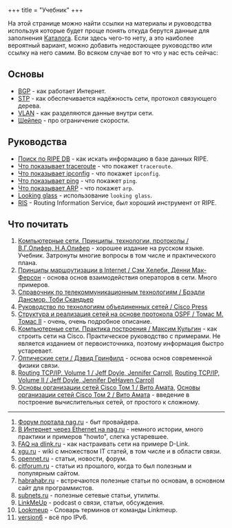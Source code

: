 +++
title = "Учебник"
+++

На этой странице можно найти ссылки на материалы и руководства используя которые будет проще понять откуда берутся данные для заполнения [Каталога](/dir). Если здесь чего-то нету, а это наиболее вероятный вариант, можно добавить недостающее руководство или ссылку на него самим. Во всяком случае вот то что у нас есть сейчас:

## Основы

 - [BGP](/wiki/guides/bgp) - как работает Интернет.
 - [STP](/wiki/guides/stp) - как обеспечивается надёжность сети, протокол связующего дерева.
 - [VLAN](/wiki/guides/vlan) - как разделяются данные внутри сети.
 - [Шейпер](/wiki/guides/shaper) - про ограничение скорости.

## Руководства

 - [Поиск по RIPE DB](/wiki/guides/ripedb) - как искать информацию в базе данных RIPE.
 - [Что показывает traceroute](/wiki/guides/traceroute) - что покажет `traceroute`.
 - [Что показывает ipconfig](/wiki/guides/ipconfig) - что покажет `ipconfig`.
 - [Что показывает ping](/wiki/guides/ping) - что покажет `ping`.
 - [Что показывает ARP](/wiki/guides/arp) - что покажет `arp`.
 - [Looking glass](/wiki/guides/loogingglass) - использование `looking glass`.
 - [RIS](/wiki/guides/ris) - Routing Information Service, *был* хороший инструмент от RIPE.

## Что почитать

 1. [Компьютерные сети. Принципы, технологии, протоколы / В.Г.Олифер, Н.А.Олифер](http://www.ozon.ru/context/detail/id/2409503/) - хорошее издание на русском языке. Учебник. Затронуты многие вопросы в том числе и практического плана.
 1. [Принципы маршрутизации в Internet / Сэм Хелеби, Денни Мак-Ферсон](http://www.ozon.ru/context/detail/id/147862/) - основа основ взаимодействия операторов в сети. Много примеров.
 1. [Справочник по телекоммуникационным технологиям / Брэдли Дансмор, Тоби Скандьер](http://www.ozon.ru/context/detail/id/1580713/)
 1. [Руководство по технологиям объединенных сетей / Cisco Press](http://www.ozon.ru/context/detail/id/2317690/)
 1. [Структура и реализация сетей на основе протокола OSPF / Томас М. Томас II](http://www.ozon.ru/context/detail/id/1671897/) - очень, очень подробное описание.
 1. [Компьютерные сети. Практика построения / Максим Кульгин](http://www.ozon.ru/context/detail/id/1477015/) - как строить сети на Cisco. Практическое руководство с примерами. Не является изданием от первоисточника, поэтому информация быстро устаревает.
 1. [Оптические сети / Дэвид Гринфилд](http://www.ozon.ru/context/detail/id/1217532/) - основа основ современной физики связи.
 1. [Routing TCP/IP, Volume 1 / Jeff Doyle, Jennifer Carroll](http://www.ozon.ru/context/detail/id/2907279/), [Routing TCP/IP, Volume II / Jeff Doyle, Jennifer DeHaven Carroll](http://www.ozon.ru/context/detail/id/1830548/)
 1. [Основы организации сетей Cisco Том 1 / Вито Амата](http://www.ozon.ru/context/detail/id/1048367/), [Основы организации сетей Cisco Том 2 / Вито Амата](http://www.ozon.ru/context/detail/id/1112524/) - введение в построение вычислительных сетей, от простого к сложному.

----
 1. [Форум портала nag.ru](http://forum.nag.ru) - быт провайдера.
 1. [В Интернет через Ethernet на nag.ru](http://nag.ru/projects/book/) - немного истории, много практики и примеров "howto", слегка устаревшее.
 1. [FAQ на dlink.ru](http://dlink.ru/ru/faq/) - как настраивать сети на примере D-Link.
 1. [xgu.ru](http://xgu.ru/) - wiki с множеством IT статей, в том числе и в области связи.
 1. [opennet.ru](http://www.opennet.ru/) - статьи, новости, форум.
 1. [citforum.ru](http://citforum.ru/) - статьи из прошлого, когда то был полезным и популярным сайтом.
 1. [habrahabr.ru](http://habrahabr.ru/) - встречаются полезные статьи по основам, в основном сайт для программистов.
 1. [subnets.ru](http://subnets.ru/) - полезные сетевые статьи, утилиты.
 1. [LinkMeUp](http://linkmeup.ru) - podcast о связи, статьи, обсуждения.
 1. [Lookmeup](http://lookmeup.linkmeup.ru) - Cловарь терминов от команды Linkmeup.
 1. [version6](http://version6.ru/) - всё про IPv6.

